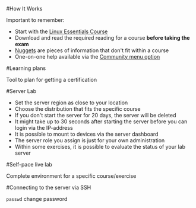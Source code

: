 #How It Works

Important to remember:

* Start with the [Linux Essentials Course](https://linuxacademy.com/cp/modules/view/id/38)
* Download and read the required reading for a course **before taking the exam**
* [Nuggets](https://linuxacademy.com/cp/nuggets) are pieces of information that don't fit within a course
* One-on-one help available via the [Community menu option](https://linuxacademy.com/cp/community)

#Learning plans

Tool to plan for getting a certification

#Server Lab

* Set the server region as close to your location
* Choose the distribution that fits the specific course
* If you don't start the server for 20 days, the server will be deleted
* It might take up to 30 seconds after starting the server before you can login via the IP-address
* It is possible to mount to devices via the server dashboard
* The server role you assign is just for your own administration
* Within some exercises, it is possible to evaluate the status of your lab server

#Self-pace live lab

Complete environment for a specific course/exercise

#Connecting to the server via SSH

`passwd` change password
